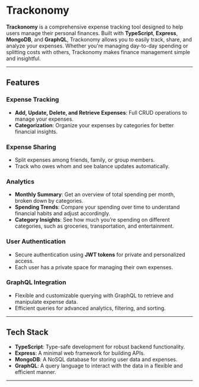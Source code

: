 # Trackonomy

**Trackonomy** is a comprehensive expense tracking tool designed to help users manage their personal finances. Built with **TypeScript**, **Express**, **MongoDB**, and **GraphQL**, Trackonomy allows you to easily track, share, and analyze your expenses. Whether you're managing day-to-day spending or splitting costs with others, Trackonomy makes finance management simple and insightful.

---

## Features

### Expense Tracking
- **Add, Update, Delete, and Retrieve Expenses**: Full CRUD operations to manage your expenses.  
- **Categorization**: Organize your expenses by categories for better financial insights.

### Expense Sharing
- Split expenses among friends, family, or group members.
- Track who owes whom and see balance updates automatically.

### Analytics
- **Monthly Summary**: Get an overview of total spending per month, broken down by categories.  
- **Spending Trends**: Compare your spending over time to understand financial habits and adjust accordingly.  
- **Category Insights**: See how much you’re spending on different categories, such as groceries, transportation, and entertainment.

### User Authentication
- Secure authentication using **JWT tokens** for private and personalized access.
- Each user has a private space for managing their own expenses.

### GraphQL Integration
- Flexible and customizable querying with GraphQL to retrieve and manipulate expense data.
- Efficient queries for advanced analytics, filtering, and sorting.

---

## Tech Stack

- **TypeScript**: Type-safe development for robust backend functionality.  
- **Express**: A minimal web framework for building APIs.  
- **MongoDB**: A NoSQL database for storing user data and expenses.  
- **GraphQL**: A query language to interact with the data in a flexible and efficient manner.  

---

